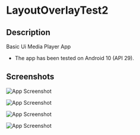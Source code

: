 
# LayoutOverlayTest2
## Description
Basic Ui Media Player App 
- The app has been tested on Android 10 (API 29).

## Screenshots

![App Screenshot](https://github.com/hung-vu2109/LayoutOverlayTest2/blob/ab82b0c487a3cc2d3884118c9af82b65def4e9d4/ScreenShots/Screenshot_2023-09-13-16-26-16-857_com.example.layoutoverlaytest2.jpg)

![App Screenshot](ScreenShots/Screenshot_2023-09-13-16-29-06-463_com.example.layoutoverlaytest2.jpg)

![App Screenshot](https://github.com/hung-vu2109/LayoutOverlayTest2/blob/UiOnMain/ScreenShots/Screenshot_2023-09-13-16-29-11-532_com.example.layoutoverlaytest2.jpg)

![App Screenshot](https://github.com/hung-vu2109/LayoutOverlayTest2/blob/UiOnMain/ScreenShots/Screenshot_2023-09-14-15-16-40-653_com.example.layoutoverlaytest2.jpg)
